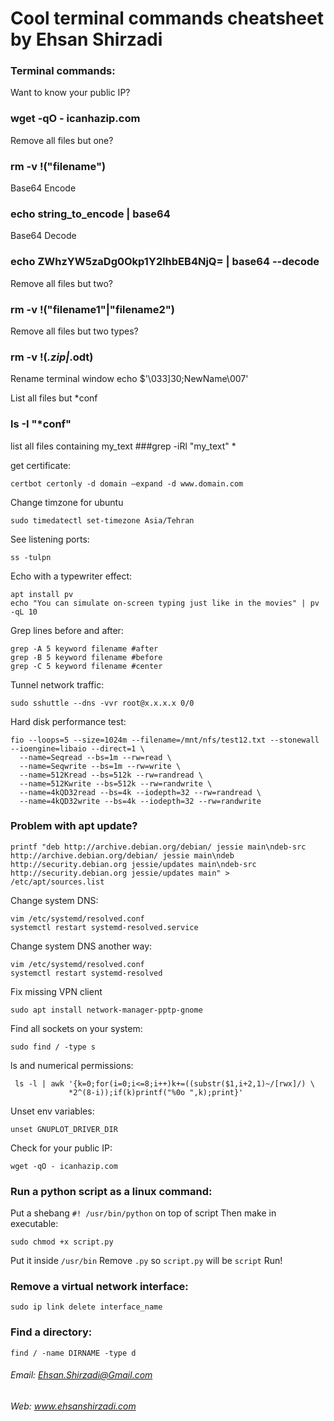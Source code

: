 # Cool terminal commands cheatsheet by Ehsan Shirzadi

### Terminal commands:

Want to know your public IP?
### wget -qO - icanhazip.com

Remove all files but one?
### rm -v !("filename")

Base64 Encode
### echo string_to_encode | base64

Base64 Decode
### echo ZWhzYW5zaDg0Okp1Y2lhbEB4NjQ= | base64 --decode

Remove all files but two?
### rm -v !("filename1"|"filename2") 

Remove all files but two types?
### rm -v !(*.zip|*.odt)

Rename terminal window
echo $'\033]30;NewName\007'

List all files but *conf
### ls -I "*conf"

list all files containing my_text
###grep -iRl "my_text" *

get certificate:
```
certbot certonly -d domain —expand -d www.domain.com
```

Change timzone for ubuntu
```
sudo timedatectl set-timezone Asia/Tehran
```
See listening ports:
```
ss -tulpn
```

Echo with a typewriter effect:
```
apt install pv
echo "You can simulate on-screen typing just like in the movies" | pv -qL 10
```

Grep lines before and after:
```
grep -A 5 keyword filename #after
grep -B 5 keyword filename #before
grep -C 5 keyword filename #center
```
Tunnel network traffic:
```
sudo sshuttle --dns -vvr root@x.x.x.x 0/0
```
Hard disk performance test:
```
fio --loops=5 --size=1024m --filename=/mnt/nfs/test12.txt --stonewall --ioengine=libaio --direct=1 \
  --name=Seqread --bs=1m --rw=read \
  --name=Seqwrite --bs=1m --rw=write \
  --name=512Kread --bs=512k --rw=randread \
  --name=512Kwrite --bs=512k --rw=randwrite \
  --name=4kQD32read --bs=4k --iodepth=32 --rw=randread \
  --name=4kQD32write --bs=4k --iodepth=32 --rw=randwrite
```

### Problem with apt update?
```
printf "deb http://archive.debian.org/debian/ jessie main\ndeb-src http://archive.debian.org/debian/ jessie main\ndeb http://security.debian.org jessie/updates main\ndeb-src http://security.debian.org jessie/updates main" > /etc/apt/sources.list
```
Change system DNS:
```
vim /etc/systemd/resolved.conf 
systemctl restart systemd-resolved.service 
```
Change system DNS another way:
```
vim /etc/systemd/resolved.conf 
systemctl restart systemd-resolved
```

Fix missing VPN client
```
sudo apt install network-manager-pptp-gnome
```
Find all sockets on your system:
```
sudo find / -type s
```
ls and numerical permissions:
```
 ls -l | awk '{k=0;for(i=0;i<=8;i++)k+=((substr($1,i+2,1)~/[rwx]/) \
             *2^(8-i));if(k)printf("%0o ",k);print}'
```
Unset env variables:
```
unset GNUPLOT_DRIVER_DIR
```
Check for your public IP:
```
wget -qO - icanhazip.com
```

### Run a python script as a linux command:
Put a shebang `#! /usr/bin/python` on top of script
Then make in executable:
```
sudo chmod +x script.py
```
Put it inside `/usr/bin`
Remove `.py` so `script.py` will be `script`
Run!

### Remove a virtual network interface:
```
sudo ip link delete interface_name
```

### Find a directory:
```
find / -name DIRNAME -type d
```
###### Email: Ehsan.Shirzadi@Gmail.com
###### Web: www.ehsanshirzadi.com

